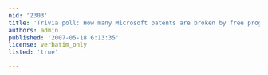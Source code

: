 ```yaml
---
nid: '2303'
title: 'Trivia poll: How many Microsoft patents are broken by free programs?'
authors: admin
published: '2007-05-18 6:13:35'
license: verbatim_only
listed: 'true'

---
```

